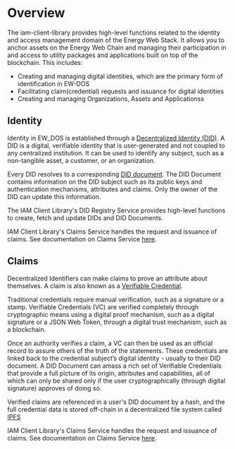 # Overview

The iam-client-library provides high-level functions related to the identity and access management domain of the Energy Web Stack. It allows you to anchor assets on the Energy Web Chain and managing their participation in and access to utility packages and applications built on top of the blockchain. This includes:

- Creating and managing digital identities, which are the primary form of identification in EW-DOS
- Facilitating claim(credential) requests and issuance for digital identities
- Creating and managing Organizations, Assets and Applicationss 


## Identity

Identity in EW_DOS is established through a [Decentralized Identity (DID)](https://www.w3.org/TR/did-core/). A DID is a digital, verifiable identity that is user-generated and not coupled to any centralized institution. It can be used to identify any subject, such as a non-tangible asset, a customer, or an organization.

Every DID resolves to a corresponding [DID document](https://www.w3.org/TR/did-use-cases/#dfn-did-documents). The DID Document contains information on the DID subject such as its public keys and authentication mechanisms, attributes and claims. Only the owner of the DID can update this information. 

The IAM Client Library's DID Registry Service provides high-level functions to create, fetch and update DIDs and DID Documents.


IAM Client Library's Claims Service handles the request and issuance of claims. See documentation on Claims Service [here](../guides/claim.md).

## Claims

Decentralized Identifiers can make claims to prove an attribute about themselves. A claim is also known as a [Verifiable Credential](https://www.w3.org/TR/vc-data-model/).

Traditional credentials require manual verification, such as a signature or a stamp. Verifiable Credentials (VC) are verified completely through cryptographic means using a digital proof mechanism, such as a digital signature or a JSON Web Token, through a digital trust mechanism, such as a blockchain.

Once an authority verifies a claim, a VC can then be used as an official record to assure others of the truth of the statements. These credentials are linked back to the credential subject’s digital identity - usually to their DID document. A DID Document can amass a rich set of Verifiable Credentials that provide a full picture of its origin, attributes and capabilities, all of which can only be shared only if the user cryptographically (through digital signature) approves of doing so.

Verified claims are referenced in a user's DID document by a hash, and the full credential data is stored off-chain in a decentralized file system called [IPFS](https://ipfs.io/)

IAM Client Library's Claims Service handles the request and issuance of claims. See documentation on Claims Service [here](../guides/claim.md). 



 


